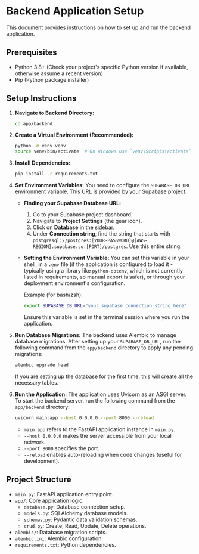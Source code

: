 # Backend Application Setup

This document provides instructions on how to set up and run the backend application.

## Prerequisites

*   Python 3.8+ (Check your project's specific Python version if available, otherwise assume a recent version)
*   Pip (Python package installer)

## Setup Instructions

1.  **Navigate to Backend Directory:**
    ```bash
    cd app/backend
    ```

2.  **Create a Virtual Environment (Recommended):**
    ```bash
    python -m venv venv
    source venv/bin/activate  # On Windows use `venv\Scripts\activate`
    ```

3.  **Install Dependencies:**
    ```bash
    pip install -r requirements.txt
    ```

4.  **Set Environment Variables:**
    You need to configure the `SUPABASE_DB_URL` environment variable. This URL is provided by your Supabase project.
    *   **Finding your Supabase Database URL:**
        1.  Go to your Supabase project dashboard.
        2.  Navigate to **Project Settings** (the gear icon).
        3.  Click on **Database** in the sidebar.
        4.  Under **Connection string**, find the string that starts with `postgresql://postgres:[YOUR-PASSWORD]@[AWS-REGION].supabase.co:[PORT]/postgres`. Use this entire string.

    *   **Setting the Environment Variable:**
        You can set this variable in your shell, in a `.env` file (if the application is configured to load it - typically using a library like `python-dotenv`, which is not currently listed in requirements, so manual export is safer), or through your deployment environment's configuration.

        Example (for bash/zsh):
        ```bash
        export SUPABASE_DB_URL="your_supabase_connection_string_here"
        ```
        Ensure this variable is set in the terminal session where you run the application.

5.  **Run Database Migrations:**
    The backend uses Alembic to manage database migrations. After setting up your `SUPABASE_DB_URL`, run the following command from the `app/backend` directory to apply any pending migrations:
    ```bash
    alembic upgrade head
    ```
    If you are setting up the database for the first time, this will create all the necessary tables.

6.  **Run the Application:**
    The application uses Uvicorn as an ASGI server. To start the backend server, run the following command from the `app/backend` directory:
    ```bash
    uvicorn main:app --host 0.0.0.0 --port 8000 --reload
    ```
    *   `main:app` refers to the FastAPI application instance in `main.py`.
    *   `--host 0.0.0.0` makes the server accessible from your local network.
    *   `--port 8000` specifies the port.
    *   `--reload` enables auto-reloading when code changes (useful for development).

## Project Structure

*   `main.py`: FastAPI application entry point.
*   `app/`: Core application logic.
    *   `database.py`: Database connection setup.
    *   `models.py`: SQLAlchemy database models.
    *   `schemas.py`: Pydantic data validation schemas.
    *   `crud.py`: Create, Read, Update, Delete operations.
*   `alembic/`: Database migration scripts.
*   `alembic.ini`: Alembic configuration.
*   `requirements.txt`: Python dependencies.
